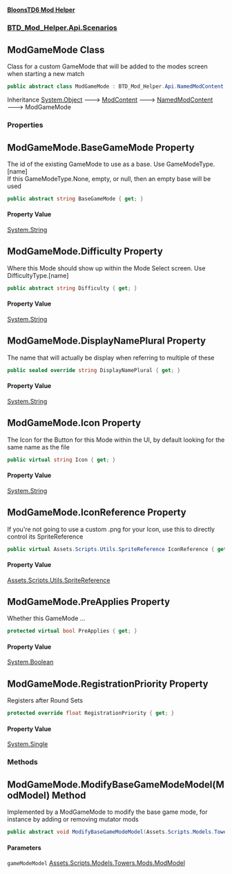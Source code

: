 #### [BloonsTD6 Mod Helper](index.md 'index')
### [BTD_Mod_Helper.Api.Scenarios](index.md#BTD_Mod_Helper.Api.Scenarios 'BTD_Mod_Helper.Api.Scenarios')

## ModGameMode Class

Class for a custom GameMode that will be added to the modes screen when starting a new match

```csharp
public abstract class ModGameMode : BTD_Mod_Helper.Api.NamedModContent
```

Inheritance [System.Object](https://docs.microsoft.com/en-us/dotnet/api/System.Object 'System.Object') &#129106; [ModContent](BTD_Mod_Helper.Api.ModContent.md 'BTD_Mod_Helper.Api.ModContent') &#129106; [NamedModContent](BTD_Mod_Helper.Api.NamedModContent.md 'BTD_Mod_Helper.Api.NamedModContent') &#129106; ModGameMode
### Properties

<a name='BTD_Mod_Helper.Api.Scenarios.ModGameMode.BaseGameMode'></a>

## ModGameMode.BaseGameMode Property

The id of the existing GameMode to use as a base. Use GameModeType.[name]  
If this GameModeType.None, empty, or null, then an empty base will be used

```csharp
public abstract string BaseGameMode { get; }
```

#### Property Value
[System.String](https://docs.microsoft.com/en-us/dotnet/api/System.String 'System.String')

<a name='BTD_Mod_Helper.Api.Scenarios.ModGameMode.Difficulty'></a>

## ModGameMode.Difficulty Property

Where this Mode should show up within the Mode Select screen. Use DifficultyType.[name]

```csharp
public abstract string Difficulty { get; }
```

#### Property Value
[System.String](https://docs.microsoft.com/en-us/dotnet/api/System.String 'System.String')

<a name='BTD_Mod_Helper.Api.Scenarios.ModGameMode.DisplayNamePlural'></a>

## ModGameMode.DisplayNamePlural Property

The name that will actually be display when referring to multiple of these

```csharp
public sealed override string DisplayNamePlural { get; }
```

#### Property Value
[System.String](https://docs.microsoft.com/en-us/dotnet/api/System.String 'System.String')

<a name='BTD_Mod_Helper.Api.Scenarios.ModGameMode.Icon'></a>

## ModGameMode.Icon Property

The Icon for the Button for this Mode within the UI, by default looking for the same name as the file

```csharp
public virtual string Icon { get; }
```

#### Property Value
[System.String](https://docs.microsoft.com/en-us/dotnet/api/System.String 'System.String')

<a name='BTD_Mod_Helper.Api.Scenarios.ModGameMode.IconReference'></a>

## ModGameMode.IconReference Property

If you're not going to use a custom .png for your Icon, use this to directly control its SpriteReference

```csharp
public virtual Assets.Scripts.Utils.SpriteReference IconReference { get; }
```

#### Property Value
[Assets.Scripts.Utils.SpriteReference](https://docs.microsoft.com/en-us/dotnet/api/Assets.Scripts.Utils.SpriteReference 'Assets.Scripts.Utils.SpriteReference')

<a name='BTD_Mod_Helper.Api.Scenarios.ModGameMode.PreApplies'></a>

## ModGameMode.PreApplies Property

Whether this GameMode ...

```csharp
protected virtual bool PreApplies { get; }
```

#### Property Value
[System.Boolean](https://docs.microsoft.com/en-us/dotnet/api/System.Boolean 'System.Boolean')

<a name='BTD_Mod_Helper.Api.Scenarios.ModGameMode.RegistrationPriority'></a>

## ModGameMode.RegistrationPriority Property

Registers after Round Sets

```csharp
protected override float RegistrationPriority { get; }
```

#### Property Value
[System.Single](https://docs.microsoft.com/en-us/dotnet/api/System.Single 'System.Single')
### Methods

<a name='BTD_Mod_Helper.Api.Scenarios.ModGameMode.ModifyBaseGameModeModel(Assets.Scripts.Models.Towers.Mods.ModModel)'></a>

## ModGameMode.ModifyBaseGameModeModel(ModModel) Method

Implemented by a ModGameMode to modify the base game mode, for instance by adding or removing mutator mods

```csharp
public abstract void ModifyBaseGameModeModel(Assets.Scripts.Models.Towers.Mods.ModModel gameModeModel);
```
#### Parameters

<a name='BTD_Mod_Helper.Api.Scenarios.ModGameMode.ModifyBaseGameModeModel(Assets.Scripts.Models.Towers.Mods.ModModel).gameModeModel'></a>

`gameModeModel` [Assets.Scripts.Models.Towers.Mods.ModModel](https://docs.microsoft.com/en-us/dotnet/api/Assets.Scripts.Models.Towers.Mods.ModModel 'Assets.Scripts.Models.Towers.Mods.ModModel')